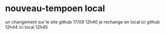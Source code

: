 # nouveau-tempoen local
un changement sur le site github 17/09 12h40
je rechange en local
ici github 12h44
ici local 12h45

